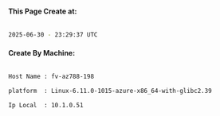 
   
#### This Page Create at:

```bash

2025-06-30 - 23:29:37 UTC

```

#### Create By Machine:

```bash

Host Name : fv-az788-198

platform  : Linux-6.11.0-1015-azure-x86_64-with-glibc2.39

Ip Local  : 10.1.0.51

```

